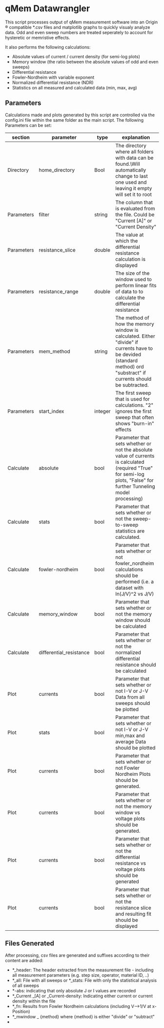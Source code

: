 # qMem Datawrangler
This script processes output of qMem measurement software into an Origin &reg; compatible *.csv files and matplotlib graphs to quickly visualy analyze data. Odd and even sweep numbers are treated seperately to account for hysteretic or memristive effects.

It also performs the following calculations:
- Absolute values of current / current density (for semi-log plots)
- Memory window (the ratio between the absolute values of odd and even sweeps)
- Differential resistance
- Fowler-Nordheim with variable exponent
- Normalized differential resistance (NDR)
- Statistics on all measured and calculated data (min, max, avg)    



## Parameters
Calculations made and plots generated by this script are controlled via the config.ini file within the same folder as the main script.
The following Parameters can be set:

|  section  | parameter   | type  | explanation  |   
|---        |---          |---    |           ---|
| Directory |   home_directory |  Bool |  The directory where all folders with data can be found.\\Will automatically change to last one used and leaving it empty will set it to root    |
 |  Parameters | filter  |  string | The column that is evaluated from the file. Could be "Current [A]" or "Current Density"      |           |    
|  Parameters | resistance_slice  | double    |      The value at which the differential resistance calculation is displayed   |           | 
|  Parameters | resistance_range  |  double|       The size of the window used to perform linear fits of data to to calculate the differential resistance |           | 
|  Parameters | mem_method     | string  | The method of how the memory window is calculated. Either "divide" if currents have to be devided (standard method) ord "substract" if currents should be subtracted.        |           | 
|  Parameters | start_index         | integer  | The first sweep that is used for calculations. "2" ignores the first sweep that often shows "burn-in" effects       |           | 
|  Calculate | absolute             |    bool      | Parameter that sets whether or not the absolute value of currents is calculated (required "True" for semi-log plots, "False" for further Tunneling model processing)           |       
|  Calculate |      stats       |       bool |          Parameter that sets whether or not the sweep-to-sweep statistics are calculated.|   
|  Calculate | fowler-nordheim             | bool        | Parameter that sets whether or not fowler_nordheim calculations should be performed (i.e. a dataset with ln(J/V)^2 vs J/V)          |   
|  Calculate |     memory_window        |        bool| Parameter that sets whether or not the memory window should be calculated         |   
|  Calculate |    differential_resistance        |        bool| Parameter that sets whether or not the normalized differential resistance should be calculated         |   
|  Plot |         currents   |        bool |           Parameter that sets whether or not I-V or J-V Data from all sweeps should be plotted|   
|  Plot |         stats   |        bool |          Parameter that sets whether or not I-V or J-V min,max and average Data should be plotted|   
|  Plot |         currents   |        bool |         Parameter that sets whether or not Fowler Nordheim Plots should be generated.  |   
|  Plot |         currents   |        bool |       Parameter that sets whether or not the memory window vs voltage plots should be generated.    |   
|  Plot |         currents   |        bool |           Parameter that sets whether or not the differential resistance vs voltage plots should be generated|
|  Plot |         currents   |        bool |           Parameter that sets whether or not the resistance slice and resulting fit should be displayed|


## Files Generated

After processing, csv files are generated and suffixes according to their content are added:
- *_header: The header extracted from the measurement file - including all measurement parameters (e.g. step size, operator, material ID, ..)
- *_all: File with all sweeps or *_stats: File with only the statistical analysis of all sweeps
- *-abs: indicating that only absolute J or I values are recorded
- *_Current _[A] or _Current-density: Indicating either current or current density within the file
- *_fn: Results from Fowler Nordheim calculations (including V-->1/V at x-Position)
- *_mwindow _ {method} where {method} is either "divide" or "subtract"
- 


